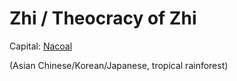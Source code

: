 # Zhi / Theocracy of Zhi
Capital: [Nacoal](/Cities/Nacoal.md)

(Asian Chinese/Korean/Japanese, tropical rainforest)
